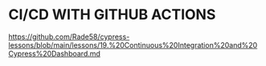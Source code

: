 # CI/CD WITH GITHUB ACTIONS

<https://github.com/Rade58/cypress-lessons/blob/main/lessons/19.%20Continuous%20Integration%20and%20Cypress%20Dashboard.md>




